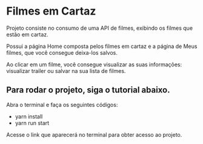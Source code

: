 # Filmes em Cartaz

Projeto consiste no consumo de uma API de filmes, exibindo os filmes que estão em cartaz.

Possui a página Home composta pelos filmes em cartaz e a página de Meus filmes, que você consegue deixa-los salvos.

Ao clicar em um filme, você consegue visualizar as suas informações: visualizar trailer ou salvar na sua lista de filmes.

## Para rodar o projeto, siga o tutorial abaixo.

Abra o terminal e faça os seguintes códigos:

- yarn install
- yarn run start

Acesse o link que aparecerá no terminal para obter acesso ao projeto.

